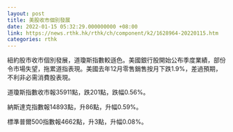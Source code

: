 ```yaml
---
layout: post
title: 美股收市個別發展
date: 2022-01-15 05:32:29.000000000 +08:00
link: https://news.rthk.hk/rthk/ch/component/k2/1628964-20220115.htm
categories: rthk
---
```


紐約股市收市個別發展，道瓊斯指數較遜色。美國銀行股開始公布季度業績，部份令市場失望，拖累道指表現。美國去年12月零售銷售按月下跌1.9%，差過預期，不利非必需消費股表現。

道瓊斯指數收市報35911點，跌201點，跌幅0.56%。

納斯達克指數報14893點，升86點，升幅0.59%。

標準普爾500指數報4662點，升3點，升幅0.08%。
